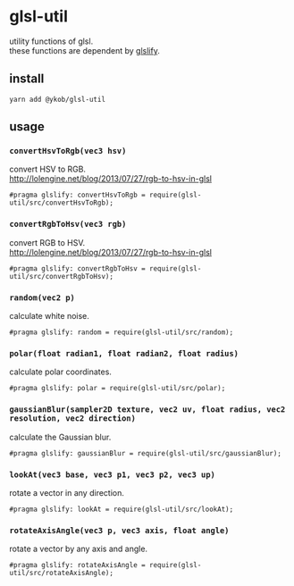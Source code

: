 # glsl-util

utility functions of glsl.  
these functions are dependent by [glslify](https://github.com/glslify/glslify).

## install

```
yarn add @ykob/glsl-util
```

## usage

### `convertHsvToRgb(vec3 hsv)`

convert HSV to RGB.  
http://lolengine.net/blog/2013/07/27/rgb-to-hsv-in-glsl

```
#pragma glslify: convertHsvToRgb = require(glsl-util/src/convertHsvToRgb);
```

### `convertRgbToHsv(vec3 rgb)`

convert RGB to HSV.  
http://lolengine.net/blog/2013/07/27/rgb-to-hsv-in-glsl

```
#pragma glslify: convertRgbToHsv = require(glsl-util/src/convertRgbToHsv);
```

### `random(vec2 p)`

calculate white noise.

```
#pragma glslify: random = require(glsl-util/src/random);
```

### `polar(float radian1, float radian2, float radius)`

calculate polar coordinates.

```
#pragma glslify: polar = require(glsl-util/src/polar);
```

### `gaussianBlur(sampler2D texture, vec2 uv, float radius, vec2 resolution, vec2 direction)`

calculate the Gaussian blur.

```
#pragma glslify: gaussianBlur = require(glsl-util/src/gaussianBlur);
```

### `lookAt(vec3 base, vec3 p1, vec3 p2, vec3 up)`

rotate a vector in any direction.

```
#pragma glslify: lookAt = require(glsl-util/src/lookAt);
```

### `rotateAxisAngle(vec3 p, vec3 axis, float angle)`

rotate a vector by any axis and angle.

```
#pragma glslify: rotateAxisAngle = require(glsl-util/src/rotateAxisAngle);
```
